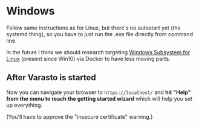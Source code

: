 Windows
=======

Follow same instructions as for Linux, but there's no autostart yet (the systemd thing),
so you have to just run the .exe file directly from command line.

In the future I think we should research targeting
[Windows Subsystem for Linux](https://en.wikipedia.org/wiki/Windows_Subsystem_for_Linux)
(present since Win10) via Docker to have less moving parts.


After Varasto is started
------------------------

Now you can navigate your browser to `https://localhost/` and **hit "Help" from the menu
to reach the getting started wizard** which will help you set up everything.

(You'll have to approve the "insecure certificate" warning.)
